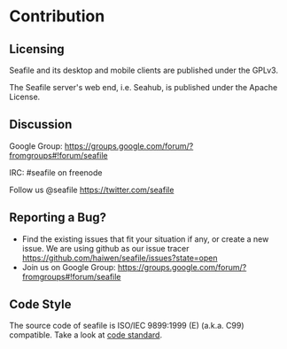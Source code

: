 # Contribution

## Licensing
Seafile and its desktop and mobile clients are published under the GPLv3.

The Seafile server's web end, i.e. Seahub, is published under the Apache License.

## Discussion
Google Group: https://groups.google.com/forum/?fromgroups#!forum/seafile

IRC: #seafile on freenode

Follow us @seafile https://twitter.com/seafile

## Reporting a Bug?
- Find the existing issues that fit your situation if any, or create a new issue. We are using github as our issue tracer https://github.com/haiwen/seafile/issues?state=open
- Join us on Google Group: https://groups.google.com/forum/?fromgroups#!forum/seafile

## Code Style
  The source code of seafile is ISO/IEC 9899:1999 (E) (a.k.a. C99) compatible. Take a look at [code standard](develop/code_standard.md).

